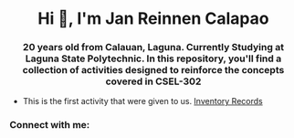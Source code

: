 <h1 align="center">Hi 👋, I'm Jan Reinnen Calapao</h1>
<h3 align="center">20 years old from Calauan, Laguna. Currently Studying at Laguna State Polytechnic. In this repository, you'll find a collection of activities designed to reinforce the concepts covered in CSEL-302</h3>

- This is the first activity that were given to us. [Inventory Records](https://colab.research.google.com/drive/1zgo-kjXkX-6T1r3GvG1FFFzaRWEe0BCP#scrollTo=clW0QdVpzhJc)

<h3 align="left">Connect with me:</h3>
<p align="left">
</p>
